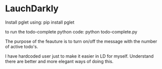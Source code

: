 # LauchDarkly

Install pglet using: 
pip install pglet

to run the todo-complete python code:
python todo-complete.py 

The purpose of the feauture is to turn on/off the message with the number of active todo's. 

I have hardcoded user just to make it easier in LD for myself. Understand there are better and more elegant ways of doing this.
